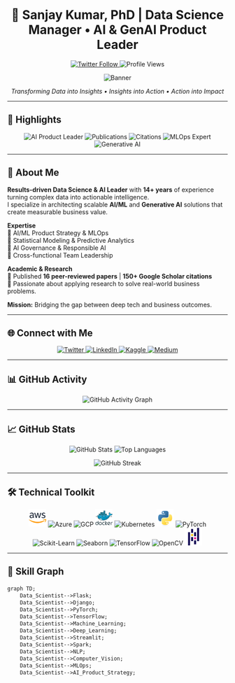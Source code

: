 <h1 align="center">🚀 Sanjay Kumar, PhD | Data Science Manager • AI & GenAI Product Leader</h1>

<p align="center">
    <a href="https://twitter.com/skaiphd" target="_blank">
        <img src="https://img.shields.io/twitter/follow/skaiphd?style=social" alt="Twitter Follow" />
    </a>
    <img src="https://komarev.com/ghpvc/?username=skaiphd&label=Profile%20views&color=brightgreen&style=flat-square" alt="Profile Views" />
</p>

<p align="center">
    <img src="https://raw.githubusercontent.com/skaiphd/skaiphd/main/banner.png" alt="Banner"/>
</p>

<p align="center"><em>Transforming Data into Insights • Insights into Action • Action into Impact</em></p>

---

## 🏅 Highlights

<p align="center">
    <img src="https://img.shields.io/badge/AI%20Product%20Leader-%23007ACC?style=for-the-badge" alt="AI Product Leader"/>
    <img src="https://img.shields.io/badge/16%20Publications-%23FF9900?style=for-the-badge" alt="Publications"/>
    <img src="https://img.shields.io/badge/150%2B%20Citations-%2331C48D?style=for-the-badge" alt="Citations"/>
    <img src="https://img.shields.io/badge/MLOps%20Expert-%23FF4C4C?style=for-the-badge" alt="MLOps Expert"/>
    <img src="https://img.shields.io/badge/Generative%20AI-%23a855f7?style=for-the-badge" alt="Generative AI"/>
</p>

---

## 👤 About Me

**Results-driven Data Science & AI Leader** with **14+ years** of experience turning complex data into actionable intelligence.  
I specialize in architecting scalable **AI/ML** and **Generative AI** solutions that create measurable business value.

**Expertise**  
🔹 AI/ML Product Strategy & MLOps  
🔹 Statistical Modeling & Predictive Analytics  
🔹 AI Governance & Responsible AI  
🔹 Cross-functional Team Leadership

**Academic & Research**  
🔎 Published **16 peer-reviewed papers** | **150+ Google Scholar citations**  
🔎 Passionate about applying research to solve real-world business problems.

**Mission:** Bridging the gap between deep tech and business outcomes.

---

## 🌐 Connect with Me

<p align="center">
    <a href="https://twitter.com/skaiphd" target="_blank">
        <img src="https://img.shields.io/badge/Twitter-%231DA1F2.svg?&style=for-the-badge&logo=twitter&logoColor=white" alt="Twitter"/>
    </a>
    <a href="https://linkedin.com/in/skphd" target="_blank">
        <img src="https://img.shields.io/badge/LinkedIn-%230077B5.svg?&style=for-the-badge&logo=linkedin&logoColor=white" alt="LinkedIn"/>
    </a>
    <a href="https://kaggle.com/ds00000007" target="_blank">
        <img src="https://img.shields.io/badge/Kaggle-%23037ACC.svg?&style=for-the-badge&logo=kaggle&logoColor=white" alt="Kaggle"/>
    </a>
    <a href="https://medium.com/@skphd" target="_blank">
        <img src="https://img.shields.io/badge/Medium-%2312100E.svg?&style=for-the-badge&logo=medium&logoColor=white" alt="Medium"/>
    </a>
</p>

---

## 📊 GitHub Activity

<p align="center">
    <img src="https://github-readme-activity-graph.vercel.app/graph?username=skaiphd&bg_color=0d1117&color=00b3ff&line=00b3ff&point=f9fafa&area=true&hide_border=true" alt="GitHub Activity Graph"/>
</p>

---

## 📈 GitHub Stats

<div align="center">
  <img width="48%" src="https://github-readme-stats.vercel.app/api?username=skaiphd&show_icons=true&count_private=true&hide_border=true&title_color=00b3ff&icon_color=00b4ff&text_color=c9d1d9&bg_color=0d1117" alt="GitHub Stats" /> 
  <img width="48%" src="https://github-readme-stats.vercel.app/api/top-langs/?username=skaiphd&layout=compact&hide_border=true&title_color=00b3ff&text_color=00b4ff&bg_color=0d1117" alt="Top Languages" />
</div>

<p align="center">
  <img src="https://github-readme-streak-stats.herokuapp.com/?user=skaiphd&theme=highcontrast&hide_border=true" alt="GitHub Streak" />
</p>

---

## 🛠️ Technical Toolkit

<p align="center">
    <img src="https://raw.githubusercontent.com/devicons/devicon/master/icons/amazonwebservices/amazonwebservices-original-wordmark.svg" alt="AWS" width="40" height="40"/>
    <img src="https://www.vectorlogo.zone/logos/microsoft_azure/microsoft_azure-icon.svg" alt="Azure" width="40" height="40"/>
    <img src="https://www.vectorlogo.zone/logos/google_cloud/google_cloud-icon.svg" alt="GCP" width="40" height="40"/>
    <img src="https://raw.githubusercontent.com/devicons/devicon/master/icons/docker/docker-original-wordmark.svg" alt="Docker" width="40" height="40"/>
    <img src="https://www.vectorlogo.zone/logos/kubernetes/kubernetes-icon.svg" alt="Kubernetes" width="40" height="40"/>
    <img src="https://raw.githubusercontent.com/devicons/devicon/master/icons/python/python-original.svg" alt="Python" width="40" height="40"/>
    <img src="https://www.vectorlogo.zone/logos/pytorch/pytorch-icon.svg" alt="PyTorch" width="40" height="40"/>
    <img src="https://upload.wikimedia.org/wikipedia/commons/0/05/Scikit_learn_logo_small.svg" alt="Scikit-Learn" width="40" height="40"/>
    <img src="https://seaborn.pydata.org/_images/logo-mark-lightbg.svg" alt="Seaborn" width="40" height="40"/>
    <img src="https://www.vectorlogo.zone/logos/tensorflow/tensorflow-icon.svg" alt="TensorFlow" width="40" height="40"/>
    <img src="https://www.vectorlogo.zone/logos/opencv/opencv-icon.svg" alt="OpenCV" width="40" height="40"/>
    <img src="https://raw.githubusercontent.com/devicons/devicon/master/icons/pandas/pandas-original.svg" alt="Pandas" width="40" height="40"/>
</p>

---

## 🧠 Skill Graph

```mermaid
graph TD;
    Data_Scientist-->Flask;
    Data_Scientist-->Django;
    Data_Scientist-->PyTorch;
    Data_Scientist-->TensorFlow;
    Data_Scientist-->Machine_Learning;
    Data_Scientist-->Deep_Learning;
    Data_Scientist-->Streamlit;
    Data_Scientist-->Spark;
    Data_Scientist-->NLP;
    Data_Scientist-->Computer_Vision;
    Data_Scientist-->MLOps;
    Data_Scientist-->AI_Product_Strategy;
